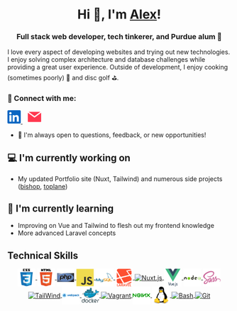 <h1 align="center">Hi 👋, I'm <a href="https://www.alexriley.me/" target="_blank" rel="noreferrer">Alex</a>!</h1>
<h3 align="center">Full stack web developer, tech tinkerer, and Purdue alum 🚂</h3>

I love every aspect of developing websites and trying out new technologies. I enjoy solving complex architecture and database challenges while providing a great user experience. Outside of development, I enjoy cooking (sometimes poorly) 🍳 and disc golf ⛳. 

### 🤝 Connect with me:
<a href="https://www.linkedin.com/in/alexriley1223" target="_blank" rel="noreferrer">
  <img src="https://raw.githubusercontent.com/alexriley1223/alexriley1223/main/images/linkedin.svg" alt="Alex Riley - LinkedIn" width="30px"/>
</a>
<a>&nbsp;&nbsp;</a>
<a href="mailto:alexriley1223@gmail.com">
  <img src="https://raw.githubusercontent.com/alexriley1223/alexriley1223/main/images/email.svg" alt="Alex Riley - Email" width="30px"/>
</a>

- 💬 I'm always open to questions, feedback, or new opportunities!

## 💻 I'm currently working on
- My updated Portfolio site (Nuxt, Tailwind) and numerous side projects (<a href="https://github.com/alexriley1223/bishop" target="_blank" rel="noreferrer">bishop</a>, <a href="https://github.com/alexriley1223/toplane" target="_blank" rel="noreferrer">toplane</a>)

## 🧠 I'm currently learning
- Improving on Vue and Tailwind to flesh out my frontend knowledge
- More advanced Laravel concepts

## Technical Skills

<div align="center">
<a href="https://www.w3schools.com/css/" target="blank">
<img align="center" src="https://raw.githubusercontent.com/devicons/devicon/master/icons/css3/css3-original-wordmark.svg" alt="Css3" height="40" width="40" />
</a>
<a href="https://www.w3.org/html/" target="blank">
<img align="center" src="https://raw.githubusercontent.com/devicons/devicon/master/icons/html5/html5-original-wordmark.svg" alt="Html5" height="40" width="40" />
</a>
<a href="https://www.php.net" target="blank">
<img align="center" src="https://raw.githubusercontent.com/devicons/devicon/master/icons/php/php-original.svg" alt="PHP" height="40" width="40" />
</a>
<a href="https://developer.mozilla.org/en-US/docs/Web/JavaScript" target="blank">
<img align="center" src="https://raw.githubusercontent.com/devicons/devicon/master/icons/javascript/javascript-original.svg" alt="JavaScript" height="40" width="40" />
</a>
<a href="https://www.mysql.com/" target="blank">
<img align="center" src="https://raw.githubusercontent.com/devicons/devicon/master/icons/mysql/mysql-original-wordmark.svg" alt="MySQL" height="40" width="40" />
</a>
  
<a href="https://laravel.com/" target="blank">
<img align="center" src="https://raw.githubusercontent.com/devicons/devicon/master/icons/laravel/laravel-plain-wordmark.svg" alt="Laravel" height="40" width="40" />
</a>
<a href="https://nuxtjs.org/" target="blank">
<img align="center" src="https://www.vectorlogo.zone/logos/nuxtjs/nuxtjs-icon.svg" alt="Nuxt.js" height="40" width="40" />
</a>

<a href="https://vuejs.org/" target="blank">
<img align="center" src="https://raw.githubusercontent.com/devicons/devicon/master/icons/vuejs/vuejs-original-wordmark.svg" alt="Vue" height="40" width="40" />
</a>
<a href="https://nodejs.org" target="blank">
<img align="center" src="https://raw.githubusercontent.com/devicons/devicon/master/icons/nodejs/nodejs-original-wordmark.svg" alt="Node.js" height="40" width="40" />
</a>
<a href="https://sass-lang.com" target="blank">
<img align="center" src="https://raw.githubusercontent.com/devicons/devicon/master/icons/sass/sass-original.svg" alt="Sass" height="40" width="40" />
</a>
<a href="https://tailwindcss.com/" target="blank">
<img align="center" src="https://www.vectorlogo.zone/logos/tailwindcss/tailwindcss-icon.svg" alt="TailWind" height="40" width="40" />
</a>
  
<a href="https://webpack.js.org" target="blank">
<img align="center" src="https://raw.githubusercontent.com/devicons/devicon/d00d0969292a6569d45b06d3f350f463a0107b0d/icons/webpack/webpack-original-wordmark.svg" alt="Webpack" height="40" width="40" />
</a>

<a href="https://www.docker.com/" target="blank">
<img align="center" src="https://raw.githubusercontent.com/devicons/devicon/master/icons/docker/docker-original-wordmark.svg" alt="Docker" height="40" width="40" />
</a>
<a href="https://www.vagrantup.com/" target="blank">
<img align="center" src="https://www.vectorlogo.zone/logos/vagrantup/vagrantup-icon.svg" alt="Vagrant" height="40" width="40" />
</a>

<a href="https://www.nginx.com" target="blank">
<img align="center" src="https://raw.githubusercontent.com/devicons/devicon/master/icons/nginx/nginx-original.svg" alt="Nginx" height="40" width="40" />
</a>
<a href="https://www.linux.org/" target="blank">
<img align="center" src="https://raw.githubusercontent.com/devicons/devicon/master/icons/linux/linux-original.svg" alt="Linux" height="40" width="40" />
</a>
<a href="https://www.gnu.org/software/bash/" target="blank">
<img align="center" src="https://www.vectorlogo.zone/logos/gnu_bash/gnu_bash-icon.svg" alt="Bash" height="40" width="40" />
</a>
<a href="https://git-scm.com/" target="blank">
<img align="center" src="https://www.vectorlogo.zone/logos/git-scm/git-scm-icon.svg" alt="Git" height="40" width="40" />
</a>
</div>
<br>
